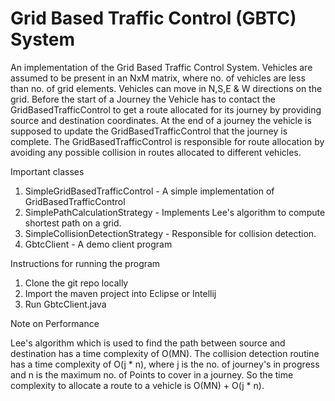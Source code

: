 # Grid Based Traffic Control (GBTC) System
An implementation of the Grid Based Traffic Control System. Vehicles are assumed to be present in an NxM matrix, 
where no. of vehicles are less than no. of grid elements. Vehicles can move in N,S,E & W directions on the grid. Before the start of a Journey the Vehicle has to contact the GridBasedTrafficControl to get a route allocated for its journey by providing source and destination coordinates. At the end of a journey the vehicle is supposed to update the GridBasedTrafficControl that the journey is complete. The GridBasedTrafficControl is responsible for route allocation by avoiding any possible collision in routes allocated to different vehicles.

Important classes

1. SimpleGridBasedTrafficControl - A simple implementation of GridBasedTrafficControl
2. SimplePathCalculationStrategy - Implements Lee's algorithm to compute shortest path on a grid.
3. SimpleCollisionDetectionStrategy - Responsible for collision detection.
4. GbtcClient - A demo client program

Instructions for running the program

1. Clone the git repo locally
2. Import the maven project into Eclipse or Intellij
3. Run GbtcClient.java

Note on Performance

Lee's algorithm which is used to find the path between source and destination has a time complexity of O(MN). The collision detection routine has a time complexity of O(j * n), where j is the no. of journey's in progress and n is the maximum no. of Points to cover in a journey. So the time complexity to allocate a route to a vehicle is O(MN) + O(j * n).

